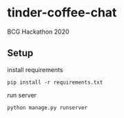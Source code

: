 # tinder-coffee-chat

BCG Hackathon 2020


## Setup

install requirements

`pip install -r requirements.txt`


run server

`python manage.py runserver`

